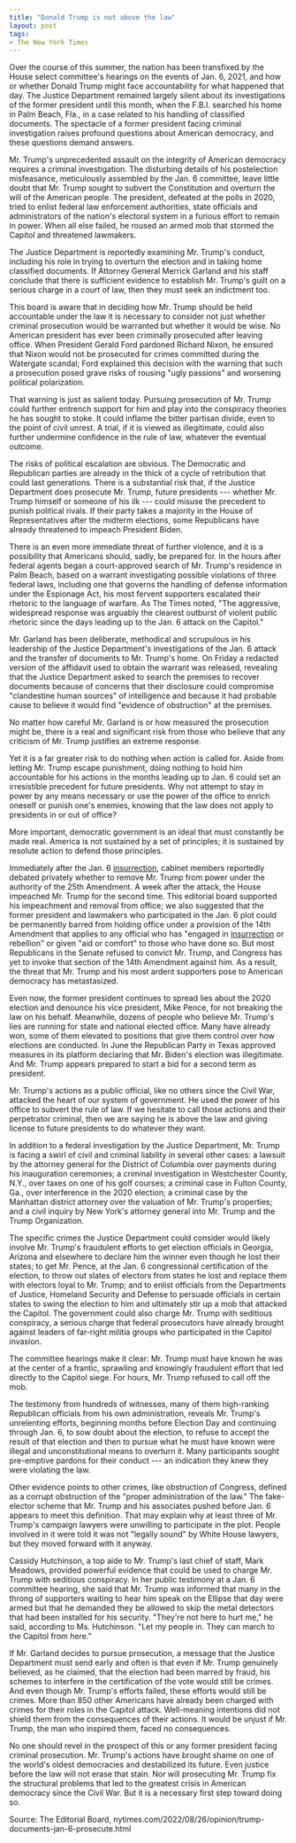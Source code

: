 ```yaml
---
title: "Donald Trump is not above the law"
layout: post
tags:
- The New York Times
---
```


Over the course of this summer, the nation has been transfixed by the House select committee's hearings on the events of Jan. 6, 2021, and how or whether Donald Trump might face accountability for what happened that day. The Justice Department remained largely silent about its investigations of the former president until this month, when the F.B.I. searched his home in Palm Beach, Fla., in a case related to his handling of classified documents. The spectacle of a former president facing criminal investigation raises profound questions about American democracy, and these questions demand answers.

Mr. Trump's unprecedented assault on the integrity of American democracy requires a criminal investigation. The disturbing details of his postelection misfeasance, meticulously assembled by the Jan. 6 committee, leave little doubt that Mr. Trump sought to subvert the Constitution and overturn the will of the American people. The president, defeated at the polls in 2020, tried to enlist federal law enforcement authorities, state officials and administrators of the nation's electoral system in a furious effort to remain in power. When all else failed, he roused an armed mob that stormed the Capitol and threatened lawmakers.

The Justice Department is reportedly examining Mr. Trump's conduct, including his role in trying to overturn the election and in taking home classified documents. If Attorney General Merrick Garland and his staff conclude that there is sufficient evidence to establish Mr. Trump's guilt on a serious charge in a court of law, then they must seek an indictment too.

This board is aware that in deciding how Mr. Trump should be held accountable under the law it is necessary to consider not just whether criminal prosecution would be warranted but whether it would be wise. No American president has ever been criminally prosecuted after leaving office. When President Gerald Ford pardoned Richard Nixon, he ensured that Nixon would not be prosecuted for crimes committed during the Watergate scandal; Ford explained this decision with the warning that such a prosecution posed grave risks of rousing "ugly passions" and worsening political polarization.

That warning is just as salient today. Pursuing prosecution of Mr. Trump could further entrench support for him and play into the conspiracy theories he has sought to stoke. It could inflame the bitter partisan divide, even to the point of civil unrest. A trial, if it is viewed as illegitimate, could also further undermine confidence in the rule of law, whatever the eventual outcome.

The risks of political escalation are obvious. The Democratic and Republican parties are already in the thick of a cycle of retribution that could last generations. There is a substantial risk that, if the Justice Department does prosecute Mr. Trump, future presidents --- whether Mr. Trump himself or someone of his ilk --- could misuse the precedent to punish political rivals. If their party takes a majority in the House of Representatives after the midterm elections, some Republicans have already threatened to impeach President Biden.

There is an even more immediate threat of further violence, and it is a possibility that Americans should, sadly, be prepared for. In the hours after federal agents began a court-approved search of Mr. Trump's residence in Palm Beach, based on a warrant investigating possible violations of three federal laws, including one that governs the handling of defense information under the Espionage Act, his most fervent supporters escalated their rhetoric to the language of warfare. As The Times noted, "The aggressive, widespread response was arguably the clearest outburst of violent public rhetoric since the days leading up to the Jan. 6 attack on the Capitol."

Mr. Garland has been deliberate, methodical and scrupulous in his leadership of the Justice Department's investigations of the Jan. 6 attack and the transfer of documents to Mr. Trump's home. On Friday a redacted version of the affidavit used to obtain the warrant was released, revealing that the Justice Department asked to search the premises to recover documents because of concerns that their disclosure could compromise "clandestine human sources" of intelligence and because it had probable cause to believe it would find "evidence of obstruction" at the premises.

No matter how careful Mr. Garland is or how measured the prosecution might be, there is a real and significant risk from those who believe that any criticism of Mr. Trump justifies an extreme response.

Yet it is a far greater risk to do nothing when action is called for. Aside from letting Mr. Trump escape punishment, doing nothing to hold him accountable for his actions in the months leading up to Jan. 6 could set an irresistible precedent for future presidents. Why not attempt to stay in power by any means necessary or use the power of the office to enrich oneself or punish one's enemies, knowing that the law does not apply to presidents in or out of office?

More important, democratic government is an ideal that must constantly be made real. America is not sustained by a set of principles; it is sustained by resolute action to defend those principles.

Immediately after the Jan. 6 [insurrection](/insurrection.html), cabinet members reportedly debated privately whether to remove Mr. Trump from power under the authority of the 25th Amendment. A week after the attack, the House impeached Mr. Trump for the second time. This editorial board supported his impeachment and removal from office; we also suggested that the former president and lawmakers who participated in the Jan. 6 plot could be permanently barred from holding office under a provision of the 14th Amendment that applies to any official who has "engaged in [insurrection](/insurrection.html) or rebellion" or given "aid or comfort" to those who have done so. But most Republicans in the Senate refused to convict Mr. Trump, and Congress has yet to invoke that section of the 14th Amendment against him. As a result, the threat that Mr. Trump and his most ardent supporters pose to American democracy has metastasized.

Even now, the former president continues to spread lies about the 2020 election and denounce his vice president, Mike Pence, for not breaking the law on his behalf. Meanwhile, dozens of people who believe Mr. Trump's lies are running for state and national elected office. Many have already won, some of them elevated to positions that give them control over how elections are conducted. In June the Republican Party in Texas approved measures in its platform declaring that Mr. Biden's election was illegitimate. And Mr. Trump appears prepared to start a bid for a second term as president.

Mr. Trump's actions as a public official, like no others since the Civil War, attacked the heart of our system of government. He used the power of his office to subvert the rule of law. If we hesitate to call those actions and their perpetrator criminal, then we are saying he is above the law and giving license to future presidents to do whatever they want.

In addition to a federal investigation by the Justice Department, Mr. Trump is facing a swirl of civil and criminal liability in several other cases: a lawsuit by the attorney general for the District of Columbia over payments during his inauguration ceremonies; a criminal investigation in Westchester County, N.Y., over taxes on one of his golf courses; a criminal case in Fulton County, Ga., over interference in the 2020 election; a criminal case by the Manhattan district attorney over the valuation of Mr. Trump's properties; and a civil inquiry by New York's attorney general into Mr. Trump and the Trump Organization.

The specific crimes the Justice Department could consider would likely involve Mr. Trump's fraudulent efforts to get election officials in Georgia, Arizona and elsewhere to declare him the winner even though he lost their states; to get Mr. Pence, at the Jan. 6 congressional certification of the election, to throw out slates of electors from states he lost and replace them with electors loyal to Mr. Trump; and to enlist officials from the Departments of Justice, Homeland Security and Defense to persuade officials in certain states to swing the election to him and ultimately stir up a mob that attacked the Capitol. The government could also charge Mr. Trump with seditious conspiracy, a serious charge that federal prosecutors have already brought against leaders of far-right militia groups who participated in the Capitol invasion.

The committee hearings make it clear: Mr. Trump must have known he was at the center of a frantic, sprawling and knowingly fraudulent effort that led directly to the Capitol siege. For hours, Mr. Trump refused to call off the mob.

The testimony from hundreds of witnesses, many of them high-ranking Republican officials from his own administration, reveals Mr. Trump's unrelenting efforts, beginning months before Election Day and continuing through Jan. 6, to sow doubt about the election, to refuse to accept the result of that election and then to pursue what he must have known were illegal and unconstitutional means to overturn it. Many participants sought pre-emptive pardons for their conduct --- an indication they knew they were violating the law.

Other evidence points to other crimes, like obstruction of Congress, defined as a corrupt obstruction of the "proper administration of the law." The fake-elector scheme that Mr. Trump and his associates pushed before Jan. 6 appears to meet this definition. That may explain why at least three of Mr. Trump's campaign lawyers were unwilling to participate in the plot. People involved in it were told it was not "legally sound" by White House lawyers, but they moved forward with it anyway.

Cassidy Hutchinson, a top aide to Mr. Trump's last chief of staff, Mark Meadows, provided powerful evidence that could be used to charge Mr. Trump with seditious conspiracy. In her public testimony at a Jan. 6 committee hearing, she said that Mr. Trump was informed that many in the throng of supporters waiting to hear him speak on the Ellipse that day were armed but that he demanded they be allowed to skip the metal detectors that had been installed for his security. "They're not here to hurt me," he said, according to Ms. Hutchinson. "Let my people in. They can march to the Capitol from here."

If Mr. Garland decides to pursue prosecution, a message that the Justice Department must send early and often is that even if Mr. Trump genuinely believed, as he claimed, that the election had been marred by fraud, his schemes to interfere in the certification of the vote would still be crimes. And even though Mr. Trump's efforts failed, these efforts would still be crimes. More than 850 other Americans have already been charged with crimes for their roles in the Capitol attack. Well-meaning intentions did not shield them from the consequences of their actions. It would be unjust if Mr. Trump, the man who inspired them, faced no consequences.

No one should revel in the prospect of this or any former president facing criminal prosecution. Mr. Trump's actions have brought shame on one of the world's oldest democracies and destabilized its future. Even justice before the law will not erase that stain. Nor will prosecuting Mr. Trump fix the structural problems that led to the greatest crisis in American democracy since the Civil War. But it is a necessary first step toward doing so.

Source: The Editorial Board, nytimes.com/2022/08/26/opinion/trump-documents-jan-6-prosecute.html
